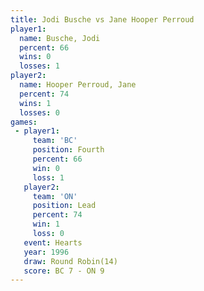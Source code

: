 ```yaml
---
title: Jodi Busche vs Jane Hooper Perroud
player1:                    
  name: Busche, Jodi        
  percent: 66               
  wins: 0                   
  losses: 1                 
player2:                    
  name: Hooper Perroud, Jane
  percent: 74               
  wins: 1                   
  losses: 0                 
games:
 - player1:          
     team: 'BC'      
     position: Fourth
     percent: 66     
     win: 0          
     loss: 1         
   player2:        
     team: 'ON'    
     position: Lead
     percent: 74   
     win: 1        
     loss: 0       
   event: Hearts        
   year: 1996           
   draw: Round Robin(14)
   score: BC 7 - ON 9   
---
```

